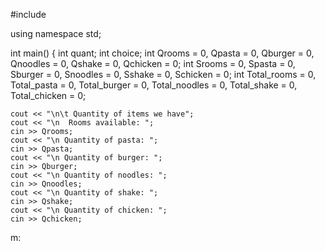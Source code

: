 #include <iostream>

using namespace std;

int main() {
    int quant;
    int choice;
    int Qrooms = 0, Qpasta = 0, Qburger = 0, Qnoodles = 0, Qshake = 0, Qchicken = 0;
    int Srooms = 0, Spasta = 0, Sburger = 0, Snoodles = 0, Sshake = 0, Schicken = 0;
    int Total_rooms = 0, Total_pasta = 0, Total_burger = 0, Total_noodles = 0, Total_shake = 0, Total_chicken = 0;

    cout << "\n\t Quantity of items we have";
    cout << "\n  Rooms available: ";
    cin >> Qrooms;
    cout << "\n Quantity of pasta: ";
    cin >> Qpasta;
    cout << "\n Quantity of burger: ";
    cin >> Qburger;
    cout << "\n Quantity of noodles: ";
    cin >> Qnoodles;
    cout << "\n Quantity of shake: ";
    cin >> Qshake;
    cout << "\n Quantity of chicken: ";
    cin >> Qchicken;

m:
    
